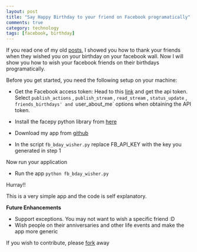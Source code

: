 ```yaml
---
layout: post
title: "Say Happy Birthday to your friend on Facebook programatically"
comments: true
category: technology
tags: [facebook, birthday]
---
```


If you read one of my old [posts](http://pradeepnayak.in/technology/2012/08/13/programatically-responding-to-your-bday-wishes-on-facebook/), I showed you how to thank your friends when they wished you on your birthday on your facebook wall. Now I will show you how to wish your facebook friends on their birthdays programatically. 

Before you get started, you need the following setup on your machine:

 * Get the Facebook access token: Head to this [link](https://developers.facebook.com/tools/explorer) and get the api token. Select `publish_actions` , `publish_stream` , `read_stream` , `status_update` , `friends_birthdays' and `user_about_me` options when obtaining the API token. 

 * Install the facepy python library from [here](https://facepy.readthedocs.org/en/latest/)

 * Download my app from [github](https://github.com/pradeep1288/fb_bday_wisher)

 * In the script `fb_bday_wisher.py` replace FB\_API\_KEY with the key you generated in step 1

Now run your application

 * Run the app `python fb_bday_wisher.py`

 Hurray!!

 This is a very simple app and the code is self explanatory. 

 **Future Enhancements**

 * Support exceptions. You may not want to wish a specific friend :D
 * Wish people on their anniversaries and other life events and make the app more generic

 If you wish to contribute, please [fork](https://github.com/pradeep1288/fb_bday_wisher/fork) away 

